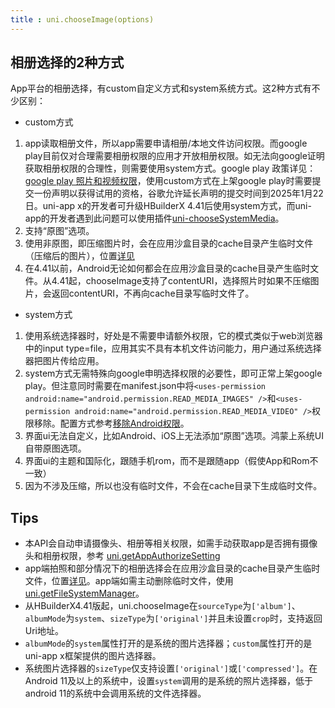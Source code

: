 ```yaml
---
title : uni.chooseImage(options)
---
```


<!-- ## uni.chooseImage(options) @chooseimage -->

<!-- UTSAPIJSON.chooseImage.name -->

<!-- UTSAPIJSON.chooseImage.description -->

<!-- UTSAPIJSON.chooseImage.compatibility -->

<!-- UTSAPIJSON.chooseImage.param -->

<!-- UTSAPIJSON.chooseImage.returnValue -->

<!-- UTSAPIJSON.chooseImage.tutorial -->

<!-- UTSAPIJSON.chooseImage.example -->

<!-- UTSAPIJSON.general_type.name -->

<!-- UTSAPIJSON.general_type.param -->

## 相册选择的2种方式
App平台的相册选择，有custom自定义方式和system系统方式。这2种方式有不少区别：
- custom方式
1. app读取相册文件，所以app需要申请相册/本地文件访问权限。而google play目前仅对合理需要相册权限的应用才开放相册权限。如无法向google证明获取相册权限的合理性，则需要使用system方式。google play 政策详见：[google play 照片和视频权限](https://support.google.com/googleplay/android-developer/answer/14115180)，使用custom方式在上架google play时需要提交一份声明以获得试用的资格，谷歌允许延长声明的提交时间到2025年1月22日。uni-app x的开发者可升级HBuilderX 4.41后使用system方式，而uni-app的开发者遇到此问题可以使用插件[uni-chooseSystemMedia](https://ext.dcloud.net.cn/plugin?id=20744)。
2. 支持“原图”选项。
3. 使用非原图，即压缩图片时，会在应用沙盒目录的cache目录产生临时文件（压缩后的图片），位置[详见](file-system-spec.md#cache)
4. 在4.41以前，Android无论如何都会在应用沙盒目录的cache目录产生临时文件。从4.41起，chooseImage支持了contentURI，选择照片时如果不压缩图片，会返回contentURI，不再向cache目录写临时文件了。
- system方式
1. 使用系统选择器时，好处是不需要申请额外权限，它的模式类似于web浏览器中的input type=file，应用其实不具有本机文件访问能力，用户通过系统选择器把图片传给应用。
2. system方式无需特殊向google申明选择权限的必要性，即可正常上架google play。但注意同时需要在manifest.json中将`<uses-permission android:name="android.permission.READ_MEDIA_IMAGES" />`和`<uses-permission android:name="android.permission.READ_MEDIA_VIDEO" />`权限移除。配置方式参考[移除Android权限](https://uniapp.dcloud.net.cn/tutorial/app-nativeresource-android.html#removepermissions)。
3. 界面ui无法自定义，比如Android、iOS上无法添加“原图”选项。鸿蒙上系统UI自带原图选项。
4. 界面ui的主题和国际化，跟随手机rom，而不是跟随app（假使App和Rom不一致）
5. 因为不涉及压缩，所以也没有临时文件，不会在cache目录下生成临时文件。

## Tips
* 本API会自动申请摄像头、相册等相关权限，如需手动获取app是否拥有摄像头和相册权限，参考 [uni.getAppAuthorizeSetting](get-app-authorize-setting.md)
* app端拍照和部分情况下的相册选择会在应用沙盒目录的cache目录产生临时文件，位置[详见](file-system-spec.md#cache)。app端如需主动删除临时文件，使用[uni.getFileSystemManager](get-file-system-manager.md)。
* 从HBuilderX4.41版起，uni.chooseImage在`sourceType`为`['album']`、`albumMode`为`system`、`sizeType`为`['original']`并且未设置`crop`时，支持返回Uri地址。
* `albumMode`的`system`属性打开的是系统的图片选择器；`custom`属性打开的是uni-app x框架提供的图片选择器。
* 系统图片选择器的`sizeType`仅支持设置`['original']`或`['compressed']`。在Android 11及以上的系统中，设置`system`调用的是系统的照片选择器，低于android 11的系统中会调用系统的文件选择器。

